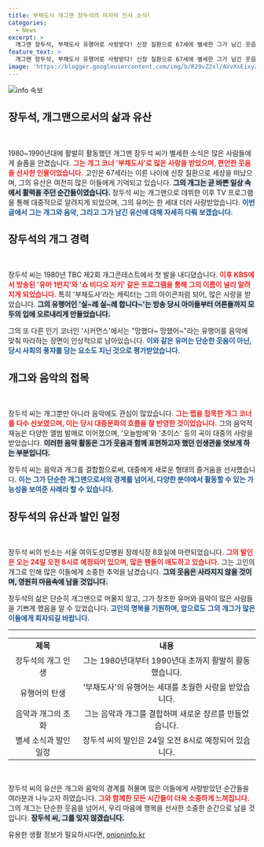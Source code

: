 ```yaml
---
title: 부채도사 개그맨 장두석의 마지막 인사 소식!
categories:
  - News
excerpt: >
  개그맨 장두석, 부채도사 유행어로 사랑받다! 신장 질환으로 67세에 별세한 그가 남긴 웃음의 흔적은 여전히 우리 곁에.
feature_text: >
  개그맨 장두석, 부채도사 유행어로 사랑받다! 신장 질환으로 67세에 별세한 그가 남긴 웃음의 흔적은 여전히 우리 곁에.
image: 'https://blogger.googleusercontent.com/img/b/R29vZ2xl/AVvXsEixyZcFfHzMRdzZMjFBmAUKJYCLCGyLL1o632UiGVXcaFdKo_bkvkuCioo0uUKlGfBVcT3P84aROyZIXSBEx3Aw5nCQ3pTgDom1WDC4m8eifvWiAmWEEVb4x6G_l8C0QH225ldMjyaFvpxGEBGNO37VmDTDMHGhJPq73UglMfDca1-0aw/s1600/blogspot.png'
---
```


<p><img src="https://blogger.googleusercontent.com/img/b/R29vZ2xl/AVvXsEixyZcFfHzMRdzZMjFBmAUKJYCLCGyLL1o632UiGVXcaFdKo_bkvkuCioo0uUKlGfBVcT3P84aROyZIXSBEx3Aw5nCQ3pTgDom1WDC4m8eifvWiAmWEEVb4x6G_l8C0QH225ldMjyaFvpxGEBGNO37VmDTDMHGhJPq73UglMfDca1-0aw/s1600/blogspot.png" alt="info 속보" /></p>

<h2 data-ke-size="size26">장두석, 개그맨으로서의 삶과 유산</h2>

<p data-ke-size="size16">&nbsp;</p>

<p>1980~1990년대에 활발히 활동했던 개그맨 장두석 씨가 별세한 소식은 많은 사람들에게 슬픔을 안겼습니다. <b><span style="color: #ee2323;">그는 개그 코너 '부채도사'로 많은 사랑을 받았으며, 편안한 웃음을 선사한 인물이었습니다.</span></b> 고인은 67세라는 이른 나이에 신장 질환으로 세상을 떠났으며, 그의 유산은 여전히 많은 이들에게 기억되고 있습니다. <b><span style="background-color: #21538527;">그의 개그는 곧 바쁜 일상 속에서 활력을 주던 순간들이였습니다.</span></b> 장두석 씨는 개그맨으로 데뷔한 이후 TV 프로그램을 통해 대중적으로 알려지게 되었으며, 그의 유머는 한 세대 더러 사랑받았습니다. <b><span style="color: #1a5490;">이번 글에서 그는 개그와 음악, 그리고 그가 남긴 유산에 대해 자세히 다뤄 보겠습니다.</span></b></p>

<h2 data-ke-size="size26">장두석의 개그 경력</h2>

<p data-ke-size="size16">&nbsp;</p>

<p>장두석 씨는 1980년 TBC 제2회 개그콘테스트에서 첫 발을 내디뎠습니다. <b><span style="color: #ee2323;">이후 KBS에서 방송된 '유머 1번지'와 '쇼 비디오 자키' 같은 프로그램을 통해 그의 이름이 널리 알려지게 되었습니다.</span></b> 특히 '부채도사'라는 캐릭터는 그의 아이콘처럼 되어, 많은 사랑을 받았습니다. <b><span style="background-color: #21538527;">그의 유행어인 '실~례 실~례 합니다~'는 방송 당시 아이들부터 어른들까지 모두의 입에 오르내리게 만들었습니다.</span></b></p>

<p>그의 또 다른 인기 코너인 '시커먼스'에서는 "망했다~ 망했어~"라는 유행어를 음악에 맞춰 따라하는 장면이 인상적으로 남아있습니다. <b><span style="color: #1a5490;">이와 같은 유머는 단순한 웃음이 아닌, 당시 사회의 풍자를 담는 요소도 지닌 것으로 평가받았습니다.</span></b></p>

<h2 data-ke-size="size26">개그와 음악의 접목</h2>

<p data-ke-size="size16">&nbsp;</p>

<p>장두석 씨는 개그뿐만 아니라 음악에도 관심이 많았습니다. <b><span style="color: #ee2323;">그는 랩을 접목한 개그 코너를 다수 선보였으며, 이는 당시 대중문화의 흐름을 잘 반영한 것이었습니다.</span></b> 그의 음악적 재능은 다양한 앨범 발매로 이어졌으며, '오늘밤에'와 '초이스' 등의 곡이 대중의 사랑을 받았습니다. <b><span style="background-color: #21538527;">이러한 음악 활동은 그가 웃음과 함께 표현하고자 했던 인생관을 엿보게 하는 부분입니다.</span></b> </p>

<p>장두석 씨는 음악과 개그를 결합함으로써, 대중에게 새로운 형태의 즐거움을 선사했습니다. <b><span style="color: #1a5490;">이는 그가 단순한 개그맨으로서의 경계를 넘어서, 다양한 분야에서 활동할 수 있는 가능성을 보여준 사례라 할 수 있습니다.</span></b></p>

<h2 data-ke-size="size26">장두석의 유산과 발인 일정</h2>

<p data-ke-size="size16">&nbsp;</p>

<p>장두석 씨의 빈소는 서울 여의도성모병원 장례식장 8호실에 마련되었습니다. <b><span style="color: #ee2323;">그의 발인은 오는 24일 오전 8시로 예정되어 있으며, 많은 팬들이 애도하고 있습니다.</span></b> 그는 고인의 개그로 인해 많은 이들에게 소중한 추억을 남겼습니다. <b><span style="background-color: #21538527;">그의 웃음은 사라지지 않을 것이며, 영원히 마음속에 남을 것입니다.</span></b> </p>

<p>장두석의 삶은 단순히 개그맨으로 머물지 않고, 그가 창조한 유머와 음악이 많은 사람들을 기쁘게 했음을 알 수 있었습니다. <b><span style="color: #1a5490;">고인의 명복을 기원하며, 앞으로도 그의 개그가 많은 이들에게 회자되길 바랍니다.</span></b> </p>

<hr>

<table style="width: 100%; border-collapse: collapse;">
    <tr>
        <td style="text-align: center; height: 17px;"><b>제목</b></td>
        <td style="text-align: center; height: 17px;"><b>내용</b></td>
    </tr>
    <tr>
        <td style="text-align: center; height: 17px;">장두석의 개그 인생</td>
        <td style="text-align: center; height: 17px;">그는 1980년대부터 1990년대 초까지 활발히 활동했습니다.</td>
    </tr>
    <tr>
        <td style="text-align: center; height: 17px;">유행어의 탄생</td>
        <td style="text-align: center; height: 17px;">'부채도사'의 유행어는 세대를 초월한 사랑을 받았습니다.</td>
    </tr>
    <tr>
        <td style="text-align: center; height: 17px;">음악과 개그의 조화</td>
        <td style="text-align: center; height: 17px;">그는 음악과 개그를 결합하며 새로운 장르를 만들었습니다.</td>
    </tr>
    <tr>
        <td style="text-align: center; height: 17px;">별세 소식과 발인 일정</td>
        <td style="text-align: center; height: 17px;">장두석 씨의 발인은 24일 오전 8시로 예정되어 있습니다.</td>
    </tr>
</table>

<p data-ke-size="size16">&nbsp;</p>

<p>장두석 씨의 유산은 개그와 음악의 경계를 허물며 많은 이들에게 사랑받았던 순간들을 여러분과 나누고자 하였습니다. <b><span style="color: #ee2323;">그와 함께한 모든 시간들이 더욱 소중하게 느껴집니다.</span></b> 그의 개그는 단순한 웃음을 넘어서, 우리 마음에 행복을 선사한 소중한 순간으로 남을 것입니다. <b><span style="background-color: #21538527;">장두석 씨, 그를 잊지 않겠습니다.</span></b></p>
유용한 생활 정보가 필요하시다면, <a href="https://onioninfo.kr" rel="dofollow">onioninfo.kr</a>


